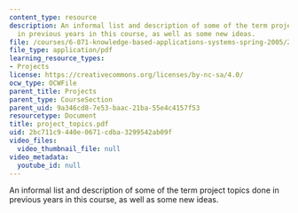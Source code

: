 ```yaml
---
content_type: resource
description: An informal list and description of some of the term project topics done
  in previous years in this course, as well as some new ideas.
file: /courses/6-871-knowledge-based-applications-systems-spring-2005/2bc711c9440e0671cdba3299542ab09f_project_topics.pdf
file_type: application/pdf
learning_resource_types:
- Projects
license: https://creativecommons.org/licenses/by-nc-sa/4.0/
ocw_type: OCWFile
parent_title: Projects
parent_type: CourseSection
parent_uid: 9a346cd8-7e53-baac-21ba-55e4c4157f53
resourcetype: Document
title: project_topics.pdf
uid: 2bc711c9-440e-0671-cdba-3299542ab09f
video_files:
  video_thumbnail_file: null
video_metadata:
  youtube_id: null
---
```

An informal list and description of some of the term project topics done in previous years in this course, as well as some new ideas.